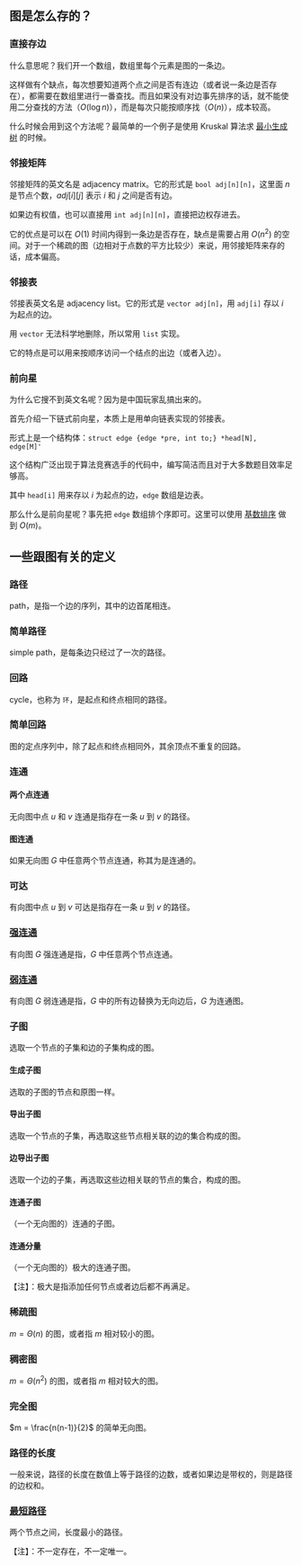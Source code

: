 ## 图是怎么存的？

### 直接存边

什么意思呢？我们开一个数组，数组里每个元素是图的一条边。

这样做有个缺点，每次想要知道两个点之间是否有连边（或者说一条边是否存在），都需要在数组里进行一番查找。而且如果没有对边事先排序的话，就不能使用二分查找的方法（$O(\log n)$），而是每次只能按顺序找（$O(n)$），成本较高。

什么时候会用到这个方法呢？最简单的一个例子是使用 Kruskal 算法求 [最小生成树](/graph/mst) 的时候。

### 邻接矩阵

邻接矩阵的英文名是 adjacency matrix。它的形式是 `bool adj[n][n]`，这里面 $n$ 是节点个数，$adj[i][j]$ 表示 $i$ 和 $j$ 之间是否有边。

如果边有权值，也可以直接用 `int adj[n][n]`，直接把边权存进去。

它的优点是可以在 $O(1)$ 时间内得到一条边是否存在，缺点是需要占用 $O(n^2)$ 的空间。对于一个稀疏的图（边相对于点数的平方比较少）来说，用邻接矩阵来存的话，成本偏高。

### 邻接表

邻接表英文名是 adjacency list。它的形式是 `vector adj[n]`，用 `adj[i]` 存以 $i$ 为起点的边。

用 `vector` 无法科学地删除，所以常用 `list` 实现。

它的特点是可以用来按顺序访问一个结点的出边（或者入边）。

### 前向星

为什么它搜不到英文名呢？因为是中国玩家乱搞出来的。

首先介绍一下链式前向星，本质上是用单向链表实现的邻接表。

形式上是一个结构体：`struct edge {edge *pre, int to;} *head[N], edge[M]'`

这个结构广泛出现于算法竞赛选手的代码中，编写简洁而且对于大多数题目效率足够高。

其中 `head[i]` 用来存以 $i$ 为起点的边，`edge` 数组是边表。

那么什么是前向星呢？事先把 `edge` 数组排个序即可。这里可以使用 [基数排序](basic/sort) 做到 $O(m)$。

## 一些跟图有关的定义

### 路径

path，是指一个边的序列，其中的边首尾相连。

### 简单路径

simple path，是每条边只经过了一次的路径。

### 回路

cycle，也称为 `环`，是起点和终点相同的路径。

### 简单回路

图的定点序列中，除了起点和终点相同外，其余顶点不重复的回路。

### 连通

#### 两个点连通

无向图中点 $u$ 和 $v$ 连通是指存在一条 $u$ 到 $v$ 的路径。

#### 图连通

如果无向图 $G$ 中任意两个节点连通，称其为是连通的。

### 可达

有向图中点 $u$ 到 $v$ 可达是指存在一条 $u$ 到 $v$ 的路径。

### [强连通](/graph/scc)

有向图 $G$ 强连通是指，$G$ 中任意两个节点连通。

### [弱连通](/graph/bcc)

有向图 $G$ 弱连通是指，$G$ 中的所有边替换为无向边后，$G$ 为连通图。

### 子图

选取一个节点的子集和边的子集构成的图。

#### 生成子图

选取的子图的节点和原图一样。

#### 导出子图

选取一个节点的子集，再选取这些节点相关联的边的集合构成的图。

#### 边导出子图

选取一个边的子集，再选取这些边相关联的节点的集合，构成的图。

#### 连通子图

（一个无向图的）连通的子图。

#### 连通分量

（一个无向图的）极大的连通子图。

【注】：极大是指添加任何节点或者边后都不再满足。

### 稀疏图

$m = \Theta(n)$ 的图，或者指 $m$ 相对较小的图。

### 稠密图

$m = \Theta(n^2)$ 的图，或者指 $m$ 相对较大的图。

### 完全图

$m = \frac{n(n-1)}{2}$ 的简单无向图。

### 路径的长度

一般来说，路径的长度在数值上等于路径的边数，或者如果边是带权的，则是路径的边权和。

### [最短路径](/graph/shortest-path)

两个节点之间，长度最小的路径。

【注】：不一定存在，不一定唯一。
